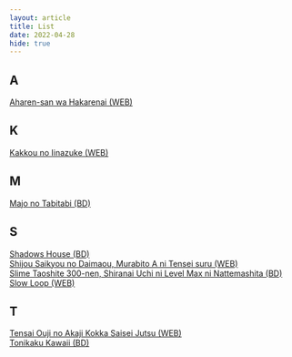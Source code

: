 ```yaml
---
layout: article
title: List
date: 2022-04-28
hide: true
---
```


A
---
[Aharen-san wa Hakarenai (WEB)](https://a-1fansub.github.io/Aharen-san-wa-Hakarenai)
<br>

K
---
[Kakkou no Iinazuke (WEB)](https://a-1fansub.github.io/Kakkou-no-Iinazuke)
<br>

M
---
[Majo no Tabitabi (BD)](https://a-1fansub.github.io/Majo-no-Tabitabi)
<br>

S
---
[Shadows House (BD)](https://a-1fansub.github.io/Shadows-House)
<br>
[Shijou Saikyou no Daimaou, Murabito A ni Tensei suru (WEB)](https://a-1fansub.github.io/Shijou-Saikyou-no-Daimaou,-Murabito-A-ni-Tensei-suru)
<br>
[Slime Taoshite 300-nen, Shiranai Uchi ni Level Max ni Nattemashita (BD)](https://a-1fansub.github.io/Slime-Taoshite-300-nen,-Shiranai-Uchi-ni-Level-Max-ni-Nattemashita)
<br>
[Slow Loop (WEB)](https://a-1fansub.github.io/Slow-Loop)
<br>

T
---
[Tensai Ouji no Akaji Kokka Saisei Jutsu (WEB)](https://a-1fansub.github.io/Tensai-Ouji-no-Akaji-Kokka-Saisei-Jutsu)
<br>
[Tonikaku Kawaii (BD)](https://a-1fansub.github.io/Tonikaku-Kawaii)
